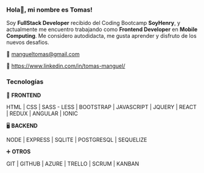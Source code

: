 ### Hola👋, mi nombre es Tomas! 

Soy **FullStack Developer** recibido del Coding Bootcamp **SoyHenry**, y actualmente me encuentro trabajando como **Frontend Developer** en **Mobile Computing**.
Me considero autodidacta, me gusta aprender y disfruto de los nuevos desafios. 



:email: mangueltomas@gmail.com

:link: https://www.linkedin.com/in/tomas-manguel/


### Tecnologías

🎨 **FRONTEND**

HTML | CSS | SASS - LESS | BOOTSTRAP | JAVASCRIPT | JQUERY | REACT | REDUX | ANGULAR | IONIC 

🖥 **BACKEND**

NODE | EXPRESS | SQLITE | POSTGRESQL | SEQUELIZE

➕ **OTROS**

GIT | GITHUB | AZURE | TRELLO | SCRUM | KANBAN 
